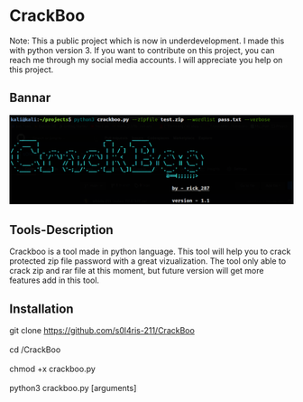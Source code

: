 # CrackBoo
Note: This a public project which is now in underdevelopment. I made this with python version 3. If you want to contribute on this project, you can reach me through my social media accounts. I will appreciate you help on this project.

## Bannar
![](Bannar.png)

## Tools-Description

Crackboo is a tool made in python language. This tool will help you to crack protected zip file password with a great vizualization. The tool only able to crack zip and rar file at this moment, but future version will get more features add in this tool.

## Installation

git clone https://github.com/s0l4ris-211/CrackBoo<br /><br />
cd /CrackBoo<br /><br />
chmod +x crackboo.py<br /><br />
python3 crackboo.py [arguments]
